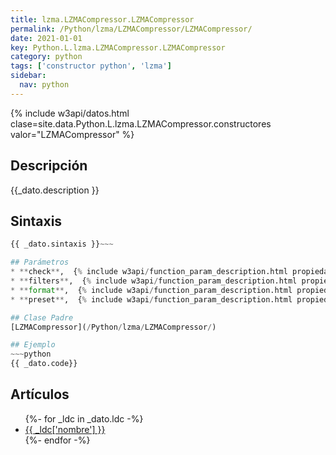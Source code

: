 ```yaml
---
title: lzma.LZMACompressor.LZMACompressor
permalink: /Python/lzma/LZMACompressor/LZMACompressor/
date: 2021-01-01
key: Python.L.lzma.LZMACompressor.LZMACompressor
category: python
tags: ['constructor python', 'lzma']
sidebar: 
  nav: python
---
```


{% include w3api/datos.html clase=site.data.Python.L.lzma.LZMACompressor.constructores valor="LZMACompressor" %}

## Descripción
{{_dato.description }}

## Sintaxis
~~~python
{{ _dato.sintaxis }}~~~

## Parámetros
* **check**,  {% include w3api/function_param_description.html propiedad=site.data.Python.L.lzma.LZMACompressor.LZMACompressor valor="check" %}
* **filters**,  {% include w3api/function_param_description.html propiedad=site.data.Python.L.lzma.LZMACompressor.LZMACompressor valor="filters" %}
* **format**,  {% include w3api/function_param_description.html propiedad=site.data.Python.L.lzma.LZMACompressor.LZMACompressor valor="format" %}
* **preset**,  {% include w3api/function_param_description.html propiedad=site.data.Python.L.lzma.LZMACompressor.LZMACompressor valor="preset" %}

## Clase Padre
[LZMACompressor](/Python/lzma/LZMACompressor/)

## Ejemplo
~~~python
{{ _dato.code}}
~~~

## Artículos
<ul>
{%- for _ldc in _dato.ldc -%}
   <li>
       <a href="{{_ldc['url'] }}">{{ _ldc['nombre'] }}</a>
   </li>
{%- endfor -%}
</ul>
